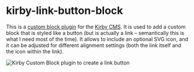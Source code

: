 # kirby-link-button-block

This is a [custom block plugin](https://getkirby.com/docs/reference/panel/fields/blocks) for the [Kirby CMS](https://github.com/getkirby/kirby). It is used to add a custom block that is styled like a button (but is actually a link – semantically this is what I need most of the time). It allows to include an optional SVG icon, and it can be adjusted for different alignment settings (both the link itself and the icon within the link).

![Kirby Custom Block plugin to create a link button](/kirby-link-button-block.png)

